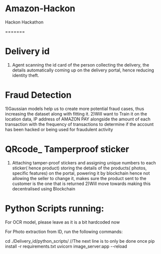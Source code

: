 # Amazon-Hackon
Hackon Hackathon

=======
# Delivery id
1) Agent scanning the id card of the person collecting the delivery, the details automatically coming up on the delivery portal, hence reducing identity theft.
 
# Fraud Detection
1)Gaussian models help us to create more potential fraud cases, thus increasing the dataset along with fitting it.
2)Will want to Train it on the location data, IP address of AMAZON PAY alongside the amount of each transaction with the frequency of transactions to determine if the account has been hacked or being used for fraudulent activity

# QRcode_ Tamperproof sticker
1) Attaching tamper-proof stickers and assigning unique numbers to each sticker( hence product) storing the details of the products( photos, specific features) on the portal, powering it by blockchain hence not allowing the seller to change it, makes sure the product sent to the customer is the one that is returned
2)Will move towards making this decentralised using Blockchain

# Python Scripts running:

For OCR model, please leave as it is a bit hardcoded now

For Photo extraction from ID, run the following commands:

cd ./Delivery_id/python_scripts/
//The next line is to only be done once
pip install -r requirements.txt
uvicorn image_server:app --reload